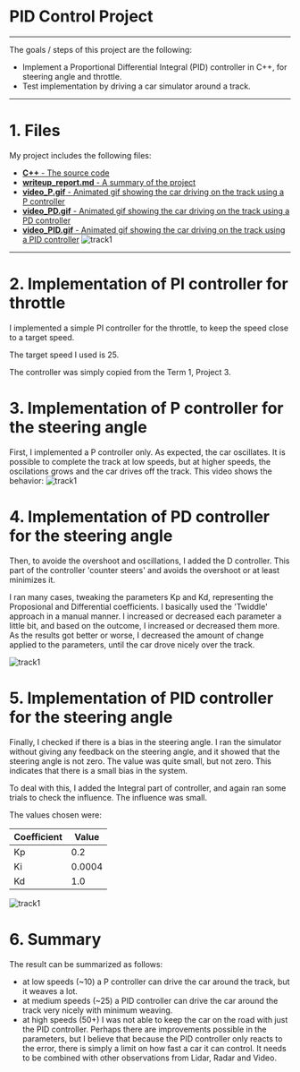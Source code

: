 # PID Control Project
---

The goals / steps of this project are the following:

* Implement a Proportional Differential Integral (PID) controller in C++, for steering angle and throttle.
* Test implementation by driving a car simulator around a track.

---

# 1. Files

My project includes the following files:

- [<b>C++</b> - The source code](https://github.com/ArjaanBuijk/CarND-PID-Control-Project/tree/master/src)
- [<b>writeup_report.md</b> - A summary of the project](https://github.com/ArjaanBuijk/CarND-PID-Control-Project/blob/master/writeup_report.md)
- [<b>video_P.gif</b> - Animated gif showing the car driving on the track using a P controller](https://github.com/ArjaanBuijk/CarND-PID-Control-Project/blob/master/Videos/video_P.gif)
- [<b>video_PD.gif</b> - Animated gif showing the car driving on the track using a PD controller](https://github.com/ArjaanBuijk/CarND-PID-Control-Project/blob/master/Videos/video_PD.gif)
- [<b>video_PID.gif</b> - Animated gif showing the car driving on the track using a PID controller](https://github.com/ArjaanBuijk/CarND-PID-Control-Project/blob/master/Videos/video_PID.gif)
    ![track1](https://github.com/ArjaanBuijk/CarND-PID-Control-Project/blob/master/Videos/video_PID.gif?raw=true)



---
# 2. Implementation of PI controller for throttle

I implemented a simple PI controller for the throttle, to keep the speed close to a target speed.

The target speed I used is 25.

The controller was simply copied from the Term 1, Project 3.


# 3. Implementation of P controller for the steering angle

First, I implemented a P controller only. As expected, the car oscillates. It is possible to complete the track at low speeds, but at higher speeds, the oscilations grows and the car drives off the track. This video shows the behavior:
![track1](https://github.com/ArjaanBuijk/CarND-PID-Control-Project/blob/master/Videos/video_P.gif?raw=true)


# 4. Implementation of PD controller for the steering angle

Then, to avoide the overshoot and oscillations, I added the D controller. This part of the controller 'counter steers' and avoids the overshoot or at least minimizes it. 

I ran many cases, tweaking the parameters Kp and Kd, representing the Proposional and Differential coefficients. I basically used the 'Twiddle' approach in a manual manner. I increased or decreased each parameter a little bit, and based on the outcome, I increased or decreased them more. As the results got better or worse, I decreased the amount of change applied to the parameters, until the car drove nicely over the track.

![track1](https://github.com/ArjaanBuijk/CarND-PID-Control-Project/blob/master/Videos/video_PD.gif?raw=true)


# 5. Implementation of PID controller for the steering angle

Finally, I checked if there is a bias in the steering angle. I ran the simulator without giving any feedback on the steering angle, and it showed that the steering angle is not zero. The value was quite small, but not zero. This indicates that there is a small bias in the system.

To deal with this, I added the Integral part of controller, and again ran some trials to check the influence. The influence was small.

The values chosen were:

|Coefficient| Value|
|-|-|
|Kp| 0.2 |
|Ki| 0.0004|
|Kd|1.0|

![track1](https://github.com/ArjaanBuijk/CarND-PID-Control-Project/blob/master/Videos/video_PID.gif?raw=true)


# 6. Summary

The result can be summarized as follows:

- at low speeds (~10) a P controller can drive the car around the track, but it weaves a lot.
- at medium speeds (~25) a PID controller can drive the car around the track very nicely with minimum weaving.
- at high speeds (50+) I was not able to keep the car on the road with just the PID controller. Perhaps there are improvements possible in the parameters, but I believe that because the PID controller only reacts to the error, there is simply a limit on how fast a car it can control. It needs to be combined with other observations from Lidar, Radar and Video.